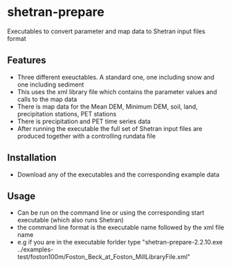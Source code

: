 # shetran-prepare
Executables to convert parameter and map data to Shetran input files format

## Features
- Three different exeuctables. A standard one, one including snow and one including sediment
- This uses the xml library file which contains the parameter values and calls to the map data
- There is map data for the Mean DEM, Minimum DEM, soil, land, precipitation stations, PET stations
- There is precipitation and PET time series data
- After running the executable the full set of Shetran input files are produced together with a controlling rundata file

## Installation
 
- Download any of the executables and the corresponding example data

## Usage

- Can be run on the command line or using the corresponding start executable (which also runs Shetran)
- the command line format is the executable name followed by the xml file name
- e.g if you are in the executable forlder type "shetran-prepare-2.2.10.exe ../examples-test/foston100m/Foston_Beck_at_Foston_MillLibraryFile.xml"


